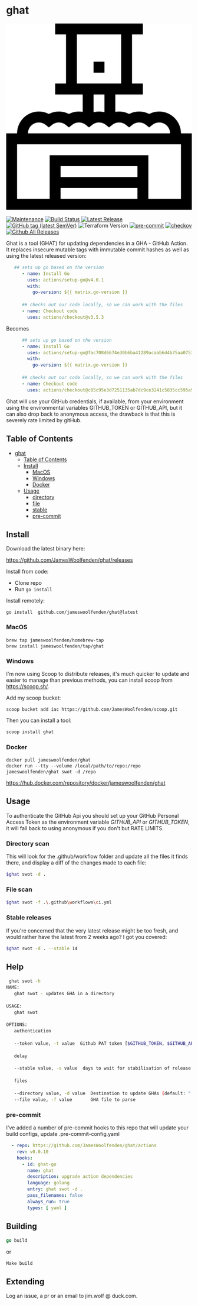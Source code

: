 # ghat

![alt text](ghat.png "ghat")

[![Maintenance](https://img.shields.io/badge/Maintained%3F-yes-green.svg)](https://GitHub.com/jameswoolfenden/ghat/graphs/commit-activity)
[![Build Status](https://github.com/JamesWoolfenden/ghat/workflows/CI/badge.svg?branch=master)](https://github.com/JamesWoolfenden/ghat)
[![Latest Release](https://img.shields.io/github/release/JamesWoolfenden/ghat.svg)](https://github.com/JamesWoolfenden/ghat/releases/latest)
[![GitHub tag (latest SemVer)](https://img.shields.io/github/tag/JamesWoolfenden/ghat.svg?label=latest)](https://github.com/JamesWoolfenden/ghat/releases/latest)
![Terraform Version](https://img.shields.io/badge/tf-%3E%3D0.14.0-blue.svg)
[![pre-commit](https://img.shields.io/badge/pre--commit-enabled-brightgreen?logo=pre-commit&logoColor=white)](https://github.com/pre-commit/pre-commit)
[![checkov](https://img.shields.io/badge/checkov-verified-brightgreen)](https://www.checkov.io/)
[![Github All Releases](https://img.shields.io/github/downloads/jameswoolfenden/ghat/total.svg)](https://github.com/JamesWoolfenden/ghat/releases)

Ghat is a tool  (GHAT) for updating dependencies in a GHA - GitHub Action. It replaces insecure mutable tags with immutable commit hashes as well as using the latest released version:

```yml
   ## sets up go based on the version
      - name: Install Go
        uses: actions/setup-go@v4.0.1
        with:
          go-version: ${{ matrix.go-version }}

      ## checks out our code locally, so we can work with the files
      - name: Checkout code
        uses: actions/checkout@v3.5.3
```

Becomes

```yml
      ## sets up go based on the version
      - name: Install Go
        uses: actions/setup-go@fac708d6674e30b6ba41289acaab6d4b75aa0753 # v4.0.1
        with:
          go-version: ${{ matrix.go-version }}

      ## checks out our code locally, so we can work with the files
      - name: Checkout code
        uses: actions/checkout@c85c95e3d7251135ab7dc9ce3241c5835cc595a9 # v3.5.3
```

Ghat will use your GitHub credentials, if available, from your environment using the environmental variables GITHUB_TOKEN or GITHUB_API, but it can also drop back to anonymous access, the drawback is that this is severely rate limited by gitHub.

## Table of Contents

<!--toc:start-->
- [ghat](#ghat)
  - [Table of Contents](#table-of-contents)
  - [Install](#install)
    - [MacOS](#macos)
    - [Windows](#windows)
    - [Docker](#docker)
  - [Usage](#usage)
    - [directory](#directory-scan)
    - [file](#file-scan)
    - [stable](#stable-releases)
    - [pre-commit](#pre-commit)

<!--toc:end-->

## Install

Download the latest binary here:

<https://github.com/JamesWoolfenden/ghat/releases>

Install from code:

- Clone repo
- Run `go install`

Install remotely:

```shell
go install  github.com/jameswoolfenden/ghat@latest
```

### MacOS

```shell
brew tap jameswoolfenden/homebrew-tap
brew install jameswoolfenden/tap/ghat
```

### Windows

I'm now using Scoop to distribute releases, it's much quicker to update and easier to manage than previous methods,
you can install scoop from <https://scoop.sh/>.

Add my scoop bucket:

```shell
scoop bucket add iac https://github.com/JamesWoolfenden/scoop.git
```

Then you can install a tool:

```bash
scoop install ghat
```

### Docker

```shell
docker pull jameswoolfenden/ghat
docker run --tty --volume /local/path/to/repo:/repo jameswoolfenden/ghat swot -d /repo
```

<https://hub.docker.com/repository/docker/jameswoolfenden/ghat>

## Usage

To authenticate the GitHub Api you should set up your GitHub Personal Access Token as the environment variable
*GITHUB_API* or *GITHUB_TOKEN*, it will fall back to using anonymous if you don't but RATE LIMITS.

### Directory scan

This will look for the .github/workflow folder and update all the files it finds there, and display a diff of the changes made to each file:

```bash
$ghat swot -d .
```

### File scan

```bash
$ghat swot -f .\.github\workflows\ci.yml
```

### Stable releases

If you're concerned that the very latest release might be too fresh, and would rather have the latest from 2 weeks ago?
I got you covered:

```bash
$ghat swot -d . --stable 14
```

## Help

```bash
 ghat swot -h
NAME:
   ghat swot - updates GHA in a directory

USAGE:
   ghat swot

OPTIONS:
   authentication

   --token value, -t value  Github PAT token [$GITHUB_TOKEN, $GITHUB_API]

   delay

   --stable value, -s value  days to wait for stabilisation of release (default: 0)

   files

   --directory value, -d value  Destination to update GHAs (default: ".")
   --file value, -f value       GHA file to parse

```

### pre-commit

I've added a number of pre-commit hooks to this repo that will update your build configs,
update .pre-commit-config.yaml

```yaml
  - repo: https://github.com/JamesWoolfenden/ghat/actions
    rev: v0.0.10
    hooks:
      - id: ghat-go
        name: ghat
        description: upgrade action dependencies
        language: golang
        entry: ghat swot -d .
        pass_filenames: false
        always_run: true
        types: [ yaml ]

```

## Building

```go
go build
```

or

```Make
Make build
```

## Extending

Log an issue, a pr or an email to jim.wolf @ duck.com.
